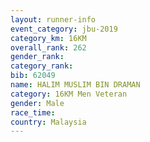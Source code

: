 ```yaml
---
layout: runner-info 
event_category: jbu-2019 
category_km: 16KM  
overall_rank: 262
gender_rank: 
category_rank: 
bib: 62049
name: HALIM MUSLIM BIN DRAMAN
category: 16KM Men Veteran
gender: Male
race_time: 
country: Malaysia
---
```

